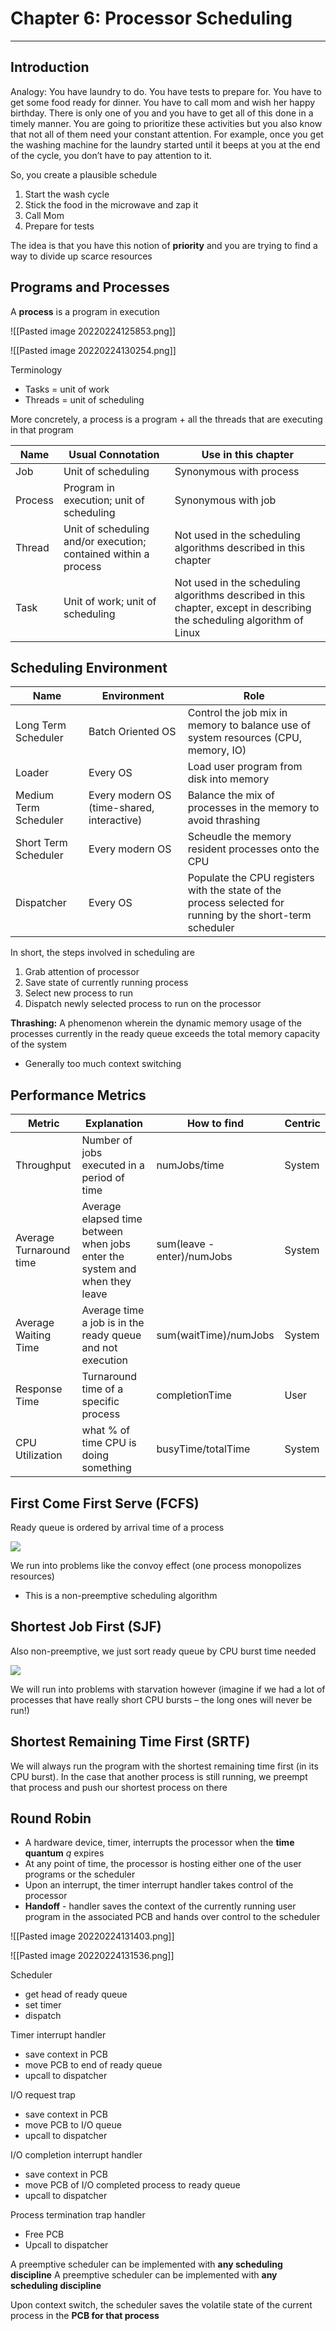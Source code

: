 # Chapter 6: Processor Scheduling
<hr>

## Introduction
Analogy: You have laundry to do. You have tests to prepare for. You have to get some food ready for dinner. You have to call mom and wish her happy birthday. There is only one of you and you have to get all of this done in a timely manner. You are going to prioritize these activities but you also know that not all of them need your constant attention. For example, once you get the washing machine for the laundry started until it beeps at you at the end of the cycle, you don’t have to pay attention to it.

So, you create a plausible schedule
1. Start the wash cycle
2. Stick the food in the microwave and zap it
3. Call Mom
4. Prepare for tests

The idea is that you have this notion of **priority** and you are trying to find a way to divide up scarce resources

## Programs and Processes
A **process** is a program in execution

![[Pasted image 20220224125853.png]]

![[Pasted image 20220224130254.png]]

Terminology
- Tasks = unit of work
- Threads = unit of scheduling

More concretely, a process is a program + all the threads that are executing in that program

| Name | Usual Connotation | Use in this chapter |
| ------- | --------------------------------------------------------------- | ----------------------------------------------------------------------------------------------------------------------- |
| Job | Unit of scheduling | Synonymous with process |
| Process | Program in execution; unit of scheduling | Synonymous with job |
| Thread | Unit of scheduling and/or execution; contained within a process | Not used in the scheduling algorithms described in this chapter |
| Task | Unit of work; unit of scheduling | Not used in the scheduling algorithms described in this chapter, except in describing the scheduling algorithm of Linux |

## Scheduling Environment

| Name  | Environment  | Role  |
|---|---|---|
| Long Term Scheduler  | Batch Oriented OS  | Control the job mix in memory to balance use of system resources (CPU, memory, IO)  |
| Loader  | Every OS  | Load user program from disk into memory  |
| Medium Term Scheduler  | Every modern OS (time-shared, interactive)  | Balance the mix of processes in the memory to avoid thrashing  |
| Short Term Scheduler  | Every modern OS  | Scheudle the memory resident processes onto the CPU  |
| Dispatcher | Every OS | Populate the CPU registers with the state of the process selected for running by the short-term scheduler |

In short, the steps involved in scheduling are
1. Grab attention of processor
2. Save state of currently running process
3. Select new process to run
4. Dispatch newly selected process to run on the processor

**Thrashing:** A phenomenon wherein the dynamic memory usage of the processes currently in the ready queue exceeds the total memory capacity of the system
- Generally too much context switching

## Performance Metrics
| Metric  | Explanation  | How to find  | Centric  |
|---|---|---|---|
| Throughput  | Number of jobs executed in a period of time  | numJobs/time  | System  |
| Average Turnaround time  | Average elapsed time between when jobs enter the system and when they leave  | sum(leave - enter)/numJobs  | System  |
| Average Waiting Time  | Average time a job is in the ready queue and not execution  | sum(waitTime)/numJobs  | System  |
| Response Time  | Turnaround time of a specific process  | completionTime  | User  |
| CPU Utilization  | what % of time CPU is doing something  | busyTime/totalTime  | System  |

## First Come First Serve (FCFS)
Ready queue is ordered by arrival time of a process

![](Pasted%20image%2020220319200118.png)

We run into problems like the convoy effect (one process monopolizes resources)
- This is a non-preemptive scheduling algorithm

## Shortest Job First (SJF)
Also non-preemptive, we just sort ready queue by CPU burst time needed

![](Pasted%20image%2020220319200218.png)

We will run into problems with starvation however (imagine if we had a lot of processes that have really short CPU bursts – the long ones will never be run!)

## Shortest Remaining Time First (SRTF)
We will always run the program with the shortest remaining time first (in its CPU burst). In the case that another process is still running, we preempt that process and push our shortest process on there

## Round Robin
- A hardware device, timer, interrupts the processor when the **time quantum** *q* expires
- At any point of time, the processor is hosting either one of the user programs or the scheduler
- Upon an interrupt, the timer interrupt handler takes control of the processor
- **Handoff** - handler saves the context of the currently running user program in the associated PCB and hands over control to the scheduler

![[Pasted image 20220224131403.png]]

![[Pasted image 20220224131536.png]]

Scheduler
- get head of ready queue
- set timer
- dispatch

Timer interrupt handler
- save context in PCB
- move PCB to end of ready queue
- upcall to dispatcher

I/O request trap
- save context in PCB
- move PCB to I/O queue
- upcall to dispatcher

I/O completion interrupt handler
- save context in PCB
- move PCB of I/O completed process to ready queue
- upcall to dispatcher

Process termination trap handler
- Free PCB
- Upcall to dispatcher

A preemptive scheduler can be implemented with **any scheduling discipline**
A preemptive scheduler can be implemented with **any scheduling discipline**

Upon context switch, the scheduler saves the volatile state of the current process in the **PCB for that process**
